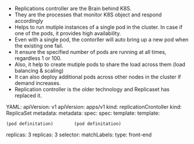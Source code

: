 - Replications controller are the Brain behind K8S.
- They are the processes that monitor K8S object and respond accordingly
- Helps to run mutiple instances of a single pod in the cluster. In case if one of the pods, it provides high availability.
- Even with a single pod, the contorller will auto bring up a new pod when the existing one fail.
- It ensure the specified number of pods are running at all times, regardless 1 or 100.
- Also, it help to create mutiple pods to share the load across them (load balancing & scaling)
- It can also deploy additional pods across other nodes in the cluster if demand increases.
- Replication controller is the older technology and Replicaset has replaced it.

YAML:
apiVersion: v1                                  apiVersion: apps/v1
kind: replicationCrontoller              kind: ReplicaSet
metadata:                                         metadata:
spec:                                                 spec:
   template:                                       template:
    
    (pod definitation)        (pod definitation) 

replicas: 3                                          replicas: 3
                            selector:
                               matchLabels:
                                 type: front-end

